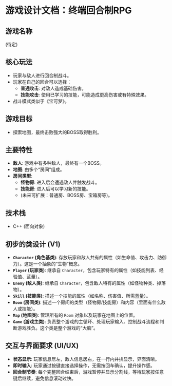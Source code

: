 # 游戏设计文档：终端回合制RPG

## 游戏名称
(待定)

## 核心玩法
- 玩家与敌人进行回合制战斗。
- 玩家在自己的回合可以选择：
  - **普通攻击**: 对敌人造成基础伤害。
  - **技能攻击**: 使用已学习的技能，可能造成更高伤害或有特殊效果。
- 战斗模式类似于《宝可梦》。

## 游戏目标
- 探索地图，最终击败强大的BOSS取得胜利。

## 主要特性
- **敌人**: 游戏中有多种敌人，最终有一个BOSS。
- **地图**: 由多个“房间”组成。
- **房间类型**:
  - **怪物房**: 进入后会遭遇敌人并触发战斗。
  - **技能房**: 进入后可以学习新的技能。
  - (未来可扩展：普通房、BOSS房、宝箱房等)。

## 技术栈
- C++ (面向对象)

## 初步的类设计 (V1)
- **`Character` (角色基类)**: 存放玩家和敌人共有的属性（如生命值、攻击力、防御力）。这是一个抽象的“生物”概念。
- **`Player` (玩家类)**: 继承自 `Character`，包含玩家特有的属性（如技能列表、经验值、蓝量）。
- **`Enemy` (敌人类)**: 继承自 `Character`，包含敌人特有的属性（如怪物种类、掉落物）。
- **`Skill` (技能类)**: 描述一个技能的属性（如名称、伤害值、所需蓝量）。
- **`Room` (房间类)**: 描述一个房间的类型（怪物房/技能房）和内容（里面有什么敌人或技能）。
- **`Map` (地图类)**: 管理所有的 `Room` 对象以及玩家在地图上的位置。
- **`Game` (游戏主类)**: 负责整个游戏的主循环、处理玩家输入、控制战斗流程和判断游戏胜负。这个类是整个游戏的“大脑”。

## 交互与界面要求 (UI/UX)
- **状态显示**: 玩家信息居左，敌人信息居右，在一行内并排显示，界面清晰。
- **即时输入**: 玩家通过按键直接选择操作，无需按回车确认，提升操作感。
- **回合制节奏**: 每个完整回合结束后，游戏暂停并显示分割线，等待玩家按任意键后继续，避免信息滚动过快。